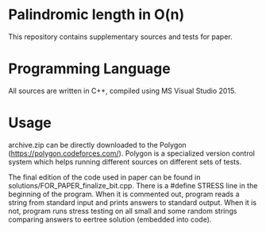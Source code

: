 # Palindromic length in O(n)
This repository contains supplementary sources and tests for paper.

# Programming Language
All sources are written in C++, compiled using MS Visual Studio 2015.

# Usage
archive.zip can be directly downloaded to the Polygon (https://polygon.codeforces.com/).
Polygon is a specialized version control system which helps running different sources on different sets of tests.

The final edition of the code used in paper can be found in solutions/FOR\_PAPER\_finalize\_bit.cpp.
There is a #define STRESS line in the beginning of the program.
When it is commented out, program reads a string from standard input and prints answers to standard output.
When it is not, program runs stress testing on all small and some random strings comparing answers to eertree solution (embedded into code).
